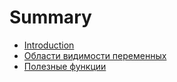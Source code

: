 # Summary

* [Introduction](README.md)
* [Области видимости переменных](oblasti-vidimosti-peremennih.md)
* [Полезные функции](poleznie-funktsii.md)

